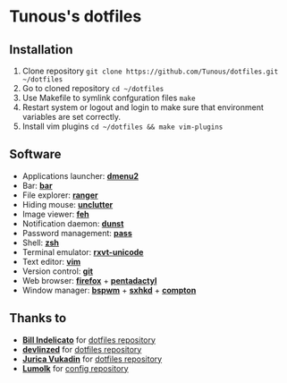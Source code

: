 Tunous's dotfiles
=================

Installation
------------

1. Clone repository `git clone https://github.com/Tunous/dotfiles.git ~/dotfiles`
2. Go to cloned repository `cd ~/dotfiles`
3. Use Makefile to symlink confguration files `make`
4. Restart system or logout and login to make sure that environment variables are set correctly.
5. Install vim plugins `cd ~/dotfiles && make vim-plugins`

Software
--------

* Applications launcher: **[dmenu2]**
* Bar: **[bar]**
* File explorer: **[ranger]**
* Hiding mouse: **[unclutter]**
* Image viewer: **[feh]**
* Notification daemon: **[dunst]**
* Password management: **[pass]**
* Shell: **[zsh]**
* Terminal emulator: **[rxvt-unicode]**
* Text editor: **[vim]**
* Version control: **[git]**
* Web browser: **[firefox]** + **[pentadactyl]**
* Window manager: **[bspwm]** + **[sxhkd]** + **[compton]**

Thanks to
---------

* [**Bill Indelicato**](http://windelicato.com/) for [dotfiles repository](https://github.com/windelicato/dotfiles)
* [**devlinzed**](https://devlinzed.com/) for [dotfiles repository](https://github.com/devlinzed/dotfiles)
* [**Jurica Vukadin**](https://github.com/u-ra) for [dotfiles repository](https://github.com/u-ra/dotfiles)
* [**Lumolk**](https://github.com/lumolk) for [config repository](https://github.com/lumolk/config)

[bar]: https://github.com/LemonBoy/bar
[bspwm]: https://github.com/baskerville/bspwm
[compton]: https://github.com/chjj/compton
[dmenu2]: https://bitbucket.org/melek/dmenu2
[dunst]: http://knopwob.org/dunst/index.html
[feh]: http://feh.finalrewind.org/
[firefox]: http://mozilla.org/pl/firefox/new/
[git]: http://git-scm.com/
[pass]: http://zx2c4.com/projects/password-store/
[pentadactyl]: http://5digits.org/pentadactyl/
[sxhkd]: https://github.com/baskerville/sxhkd
[ranger]: http://ranger.nongnu.org/
[rxvt-unicode]: http://software.schmorp.de/pkg/rxvt-unicode.html
[udevil]: http://ignorantguru.github.io/udevil/
[unclutter]: https://wiki.archlinux.org/index.php/unclutter
[vim]: http://vim.org/
[zsh]: http://zsh.org/
